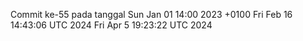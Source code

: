 Commit ke-55 pada tanggal Sun Jan 01 14:00 2023 +0100
Fri Feb 16 14:43:06 UTC 2024
Fri Apr  5 19:23:22 UTC 2024

